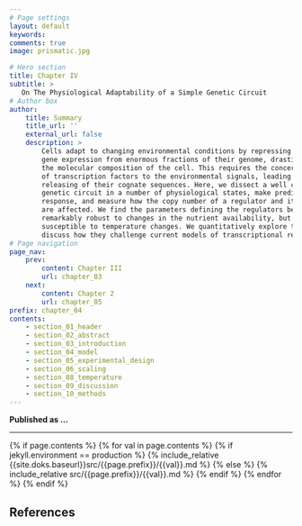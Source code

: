 ```yaml
---
# Page settings
layout: default
keywords:
comments: true
image: prismatic.jpg

# Hero section
title: Chapter IV
subtitle: > 
   On The Physiological Adaptability of a Simple Genetic Circuit 
# Author box
author:
    title: Summary
    title_url: ''
    external_url: false
    description: >
        Cells adapt to changing environmental conditions by repressing or activating
        gene expression from enormous fractions of their genome, drastically changing
        the molecular composition of the cell. This requires the concerted adaptation
        of transcription factors to the environmental signals, leading to binding or
        releasing of their cognate sequences. Here, we dissect a well characterized
        genetic circuit in a number of physiological states, make predictions of the
        response, and measure how the copy number of a regulator and its gene target
        are affected. We find the parameters defining the regulators behavior are
        remarkably robust to changes in the nutrient availability, but are 
        susceptible to temperature changes. We quantitatively explore these two effects and
        discuss how they challenge current models of transcriptional regulation.
# Page navigation
page_nav:
    prev:
        content: Chapter III
        url: chapter_03
    next:
        content: Chapter 2
        url: chapter_05
prefix: chapter_04
contents:
    - section_01_header
    - section_02_abstract
    - section_03_introduction
    - section_04_model
    - section_05_experimental_design
    - section_06_scaling
    - section_08_temperature
    - section_09_discussion
    - section_10_methods
---
```


**Published as ...**
<hr/>
{% if page.contents %}
{% for val in page.contents %}
{% if jekyll.environment == production %}
{% include_relative {{site.doks.baseurl}}src/{{page.prefix}}/{{val}}.md %}
{% else %}
{% include_relative src/{{page.prefix}}/{{val}}.md %}
{% endif %}
{% endfor %}
{% endif %}


## References